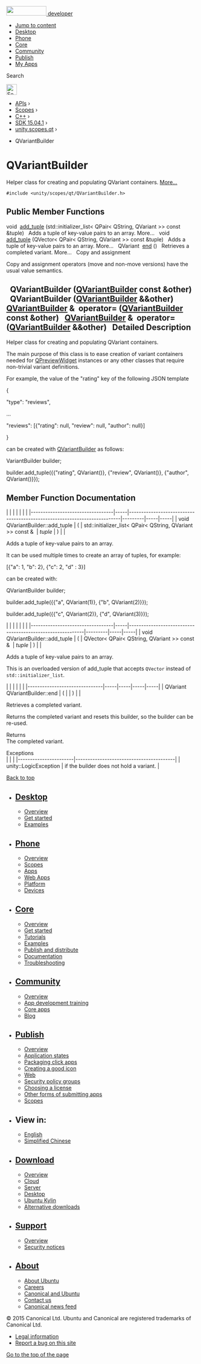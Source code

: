 <a href="https://developer.ubuntu.com/" class="logo-ubuntu"><img src="https://developer.ubuntu.com/assets/sites/ubuntu/latest/u/img/logos/logo-ubuntu-orange.svg" width="106" height="25" /> <span>developer</span></a>

-   [Jump to content](index.html#main-content)
-   [Desktop](https://developer.ubuntu.com/en/desktop/)
-   [Phone](https://developer.ubuntu.com/en/phone/)
-   [Core](https://developer.ubuntu.com/core)
-   [Community](https://developer.ubuntu.com/en/community/)
-   [Publish](https://developer.ubuntu.com/en/publish/)
-   [My Apps](https://myapps.developer.ubuntu.com/)

Search

<img src="https://developer.ubuntu.com/assets/sites/ubuntu/latest/u/img/search-white.svg" alt="Search" height="28" />

-   [APIs](../../../../index.html) ›
-   [Scopes](../../../index.html) ›
-   [C++](../../index.html) ›
-   [SDK 15.04.1](../index.html) ›
-   [unity.scopes.qt](../unity.scopes.qt/index.html) ›

<!-- -->

-   QVariantBuilder

QVariantBuilder
===============

Helper class for creating and populating QVariant containers. [More...](index.html#details)

`#include <unity/scopes/qt/QVariantBuilder.h>`

<span id="pub-methods"></span> Public Member Functions
------------------------------------------------------

void 
<a href="index.html#a379142f075b92183acf729798ebc5794" class="el">add_tuple</a> (std::initializer\_list&lt; QPair&lt; QString, QVariant &gt;&gt; const &tuple)
 
Adds a tuple of key-value pairs to an array. More...
 
void 
<a href="index.html#a0fd901e8b0b1c7f6e78a993fd445b55c" class="el">add_tuple</a> (QVector&lt; QPair&lt; QString, QVariant &gt;&gt; const &tuple)
 
Adds a tuple of key-value pairs to an array. More...
 
QVariant 
<a href="index.html#aaf11b857f040eb86cda244190166ee5b" class="el">end</a> ()
 
Retrieves a completed variant. More...
 
Copy and assignment

Copy and assignment operators (move and non-move versions) have the usual value semantics.

<span id="a474722a60f44d9f87a179886a6d5e1d1" class="anchor"></span>  
**QVariantBuilder** (<a href="index.html" class="el">QVariantBuilder</a> const &other)
 
<span id="ab62b7a962a21a0b8daf4f26dd3ed9eff" class="anchor"></span>  
**QVariantBuilder** (<a href="index.html" class="el">QVariantBuilder</a> &&other)
 
<span id="a518e03d274974a1a9c1ebfd16b442e52" class="anchor"></span> <a href="index.html" class="el">QVariantBuilder</a> & 
**operator=** (<a href="index.html" class="el">QVariantBuilder</a> const &other)
 
<span id="aa6b5bad450dd93f51625562f985df799" class="anchor"></span> <a href="index.html" class="el">QVariantBuilder</a> & 
**operator=** (<a href="index.html" class="el">QVariantBuilder</a> &&other)
 
<span id="details"></span>
Detailed Description
--------------------

Helper class for creating and populating QVariant containers.

The main purpose of this class is to ease creation of variant containers needed for <a href="../unity.scopes.qt.QPreviewWidget/index.html" class="el" title="Widget used in Preview. ">QPreviewWidget</a> instances or any other classes that require non-trivial variant definitions.

For example, the value of the "rating" key of the following JSON template

{

<span class="stringliteral">"type"</span>: <span class="stringliteral">"reviews"</span>,

...

<span class="stringliteral">"reviews"</span>: \[{<span class="stringliteral">"rating"</span>: null, <span class="stringliteral">"review"</span>: null, <span class="stringliteral">"author"</span>: null}\]

}

can be created with <a href="index.html" class="el" title="Helper class for creating and populating QVariant containers. ">QVariantBuilder</a> as follows:

VariantBuilder builder;

builder.add\_tuple({{<span class="stringliteral">"rating"</span>, QVariant()}, {<span class="stringliteral">"review"</span>, QVariant()}, {<span class="stringliteral">"author"</span>, QVariant()}});

Member Function Documentation
-----------------------------

<span id="a379142f075b92183acf729798ebc5794" class="anchor"></span>
|                                  |     |                                                                          |         |     |     |
|----------------------------------|-----|--------------------------------------------------------------------------|---------|-----|-----|
| void QVariantBuilder::add\_tuple | (   | std::initializer\_list&lt; QPair&lt; QString, QVariant &gt;&gt; const &  | *tuple* | )   |     |

Adds a tuple of key-value pairs to an array.

It can be used multiple times to create an array of tuples, for example:

\[{<span class="stringliteral">"a"</span>: 1, <span class="stringliteral">"b"</span>: 2}, {<span class="stringliteral">"c"</span>: 2, <span class="stringliteral">"d"</span> : 3}\]

can be created with:

QVariantBuilder builder;

builder.add\_tuple({{<span class="stringliteral">"a"</span>, QVariant(1)}, {<span class="stringliteral">"b"</span>, QVariant(2)}});

builder.add\_tuple({{<span class="stringliteral">"c"</span>, QVariant(2)}, {<span class="stringliteral">"d"</span>, QVariant(3)}});

<span id="a0fd901e8b0b1c7f6e78a993fd445b55c" class="anchor"></span>
|                                  |     |                                                           |         |     |     |
|----------------------------------|-----|-----------------------------------------------------------|---------|-----|-----|
| void QVariantBuilder::add\_tuple | (   | QVector&lt; QPair&lt; QString, QVariant &gt;&gt; const &  | *tuple* | )   |     |

Adds a tuple of key-value pairs to an array.

This is an overloaded version of add\_tuple that accepts `QVector` instead of `std::initializer_list`.

<span id="aaf11b857f040eb86cda244190166ee5b" class="anchor"></span>
|                               |     |     |     |     |
|-------------------------------|-----|-----|-----|-----|
| QVariant QVariantBuilder::end | (   |     | )   |     |

Retrieves a completed variant.

Returns the completed variant and resets this builder, so the builder can be re-used.

Returns  
The completed variant.

<!-- -->

Exceptions  
|                       |                                         |
|-----------------------|-----------------------------------------|
| unity::LogicException | if the builder does not hold a variant. |

[Back to top](index.html#)

-   [Desktop](https://developer.ubuntu.com/en/desktop/)
    ---------------------------------------------------

    -   [Overview](https://developer.ubuntu.com/en/desktop/)
    -   [Get started](http://snapcraft.io/?utm_source=developer.ubuntu.com&utm_medium=devportal&utm_term=snaps%20snapcraft%20desktop&utm_content=menu&utm_campaign=duc_snappers)
    -   [Examples](https://github.com/ubuntu/snappy-playpen)

-   [Phone](https://developer.ubuntu.com/en/phone/)
    -----------------------------------------------

    -   [Overview](https://developer.ubuntu.com/en/phone/)
    -   [Scopes](https://developer.ubuntu.com/en/phone/scopes/)
    -   [Apps](https://developer.ubuntu.com/en/phone/apps/)
    -   [Web Apps](https://developer.ubuntu.com/en/phone/web/)
    -   [Platform](https://developer.ubuntu.com/en/phone/platform/)
    -   [Devices](https://developer.ubuntu.com/en/phone/devices/)

-   [Core](https://developer.ubuntu.com/core)
    -----------------------------------------

    -   [Overview](https://developer.ubuntu.com/core)
    -   [Get started](https://developer.ubuntu.com/core/get-started)
    -   [Tutorials](https://developer.ubuntu.com/core/tutorials)
    -   [Examples](https://developer.ubuntu.com/core/examples)
    -   [Publish and distribute](https://developer.ubuntu.com/core/publish-and-distribute)
    -   [Documentation](https://developer.ubuntu.com/core/documentation)
    -   [Troubleshooting](https://developer.ubuntu.com/core/troubleshooting)

-   [Community](https://developer.ubuntu.com/en/community/)
    -------------------------------------------------------

    -   [Overview](https://developer.ubuntu.com/en/community/)
    -   [App development training](https://developer.ubuntu.com/en/community/training/)
    -   [Core apps](https://developer.ubuntu.com/en/community/core-apps/)
    -   [Blog](https://developer.ubuntu.com/en/community/blog/)

-   [Publish](https://developer.ubuntu.com/en/publish/)
    ---------------------------------------------------

    -   [Overview](https://developer.ubuntu.com/en/publish/)
    -   [Application states](https://developer.ubuntu.com/en/publish/application-states/)
    -   [Packaging click apps](https://developer.ubuntu.com/en/publish/packaging-click-apps/)
    -   [Creating a good icon](https://developer.ubuntu.com/en/publish/creating-a-good-icon/)
    -   [Web](https://developer.ubuntu.com/en/publish/web/)
    -   [Security policy groups](https://developer.ubuntu.com/en/publish/security-policy-groups/)
    -   [Choosing a license](https://developer.ubuntu.com/en/publish/choosing-a-license/)
    -   [Other forms of submitting apps](https://developer.ubuntu.com/en/publish/other-forms-of-submitting-apps/)
    -   [Scopes](https://developer.ubuntu.com/en/publish/scopes/)

-   View in:
    --------

    -   [English](index.html "Change to language: English")
    -   [Simplified Chinese](index.html "Change to language: Simplified Chinese")

-   [Download](http://ubuntu.com/download/)
    ---------------------------------------

    -   [Overview](http://ubuntu.com/download)
    -   [Cloud](http://ubuntu.com/download/cloud)
    -   [Server](http://ubuntu.com/download/server)
    -   [Desktop](http://ubuntu.com/download/desktop)
    -   [Ubuntu Kylin](http://ubuntu.com/download/ubuntu-kylin)
    -   [Alternative downloads](http://ubuntu.com/download/alternative-downloads)

-   [Support](http://ubuntu.com/support/)
    -------------------------------------

    -   [Overview](http://ubuntu.com/support)
    -   [Security notices](http://www.ubuntu.com/usn/)

-   [About](http://ubuntu.com/about/)
    ---------------------------------

    -   [About Ubuntu](http://ubuntu.com/about/about-ubuntu)
    -   [Careers](http://www.canonical.com/careers)
    -   [Canonical and Ubuntu](http://ubuntu.com/about/canonical-and-ubuntu)
    -   [Contact us](http://ubuntu.com/about/contact-us)
    -   [Canonical news feed](http://insights.ubuntu.com/feed/)

© 2015 Canonical Ltd. Ubuntu and Canonical are registered trademarks of Canonical Ltd.

-   [Legal information](http://www.ubuntu.com/legal)
-   [Report a bug on this site](https://bugs.launchpad.net/developer-ubuntu-com/)

<span class="accessibility-aid">[Go to the top of the page](index.html#)</span>
